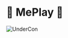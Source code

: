 # :drum: MePlay :guitar:

![UnderCon](https://user-images.githubusercontent.com/85625481/203844090-8946dbe6-8ddd-4251-8ec3-dcba4481965d.jpg)
